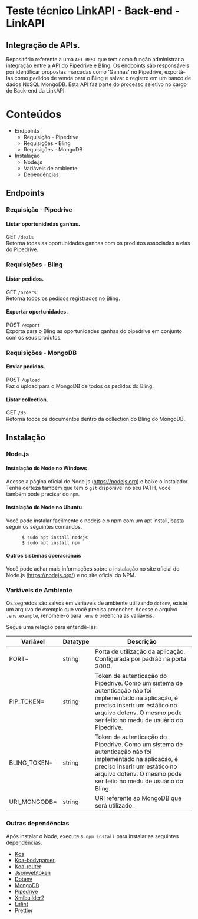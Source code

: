 # Teste técnico LinkAPI - Back-end - LinkAPI

## Integração de APIs.

Repositório referente a uma `API REST` que tem como função administrar a integração entre a API do [Pipedrive](https://www.pipedrive.com/pt) e [Bling](https://www.bling.com.br/). Os endpoints são responsáveis por identificar propostas marcadas como 'Ganhas' no Pipedrive, exportá-las como pedidos de venda para o Bling e salvar o registro em um banco de dados NoSQL MongoDB. Esta API faz parte do processo seletivo no cargo de Back-end da LinkAPI.

# Conteúdos

-   Endpoints
    -   Requisição - Pipedrive
    -   Requisições - Bling
    -   Requisições - MongoDB
-   Instalação
    -   Node.js
    -   Variáveis de ambiente
    -   Dependências

## Endpoints

### Requisição - Pipedrive

#### Listar oportunidadas ganhas.

GET `/deals`\
Retorna todas as oportunidades ganhas com os produtos associadas a elas do Pipedrive.

### Requisições - Bling

#### Listar pedidos.

GET `/orders`\
Retorna todos os pedidos registrados no Bling.

#### Exportar oportunidades.

POST `/export`\
Exporta para o Bling as oportunidades ganhas do pipedrive em conjunto com os seus produtos.

### Requisições - MongoDB

#### Enviar pedidos.

POST `/upload`\
Faz o upload para o MongoDB de todos os pedidos do Bling.

#### Listar collection.

GET `/db`\
Retorna todos os documentos dentro da collection do Bling do MongoDB.

## Instalação

### Node.js

#### Instalação do Node no Windows

Acesse a página oficial do Node.js (https://nodejs.org) e baixe o instalador. Tenha certeza também que tem o `git` disponível no seu PATH, você também pode precisar do `npm`.

#### Instalação do Node no Ubuntu

Você pode instalar facilmente o nodejs e o npm com um apt install, basta seguir os seguintes comandos.

          $ sudo apt install nodejs
          $ sudo apt install npm

#### Outros sistemas operacionais

Você pode achar mais informações sobre a instalação no site oficial do Node.js (https://nodejs.org/) e no site oficial do NPM.

### Variáveis de Ambiente

Os segredos são salvos em variáveis de ambiente utilizando `dotenv`, existe um arquivo de exemplo que você precisa preencher. Acesse o arquivo `.env.example`, renomeie-o para `.env` e preencha as variáveis.

Segue uma relação para entendê-las:

| Variável     | Datatype | Descrição                                                                                                                                                                                                       |
| ------------ | -------- | --------------------------------------------------------------------------------------------------------------------------------------------------------------------------------------------------------------- |
| PORT=        | string   | Porta de utilização da aplicação. Configurada por padrão na porta 3000.                                                                                                                                         |
| PIP_TOKEN=   | string   | Token de autenticação do Pipedrive. Como um sistema de autenticação não foi implementado na aplicação, é preciso inserir um estático no arquivo dotenv. O mesmo pode ser feito no medu de usuário do Pipedrive. |
| BLING_TOKEN= | string   | Token de autenticação do Pipedrive. Como um sistema de autenticação não foi implementado na aplicação, é preciso inserir um estático no arquivo dotenv. O mesmo pode ser feito no medu de usuário do Bling.     |
| URI_MONGODB= | string   | URI referente ao MongoDB que será utilizado.                                                                                                                                                                    |

### Outras dependências

Após instalar o Node, execute `$ npm install` para instalar as seguintes dependências:

-   [Koa](https://koajs.com/)
-   [Koa-bodyparser](https://www.npmjs.com/package/koa-bodyparser)
-   [Koa-router](https://www.npmjs.com/package/koa-router)
-   [Jsonwebtoken](https://www.npmjs.com/package/jsonwebtoken)
-   [Dotenv](https://www.npmjs.com/package/dotenv)
-   [MongoDB](https://www.npmjs.com/package/mongodb)
-   [Pipedrive](https://www.npmjs.com/package/pipedrive)
-   [Xmlbuilder2](https://www.npmjs.com/package/xmlbuilder2)
-   [Eslint](https://www.npmjs.com/package/eslint)
-   [Prettier](https://www.npmjs.com/package/prettier)
